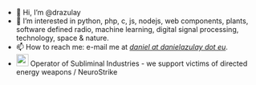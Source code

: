 - 👋 Hi, I’m @drazulay
- 👀 I’m interested in python, php, c, js, nodejs, web components, plants, software defined radio, machine learning, digital signal processing, technology, space & nature.
- 📫 How to reach me: e-mail me at *[daniel at danielazulay dot eu](https://googlethatforyou.com?q=daniel%20azulay)*.
- <img src="blob:https://github.com/b1c65da9-7522-40c3-b848-c1b69e39e0bd" alt="subliminalindustries" width="24px" height="24px"/>&nbsp;Operator of Subliminal Industries - we support victims of directed energy weapons / NeuroStrike   

<!---
drazulay/drazulay is a ✨ special ✨ repository because its `README.md` (this file) appears on your GitHub profile.
You can click the Preview link to take a look at your changes.
--->
